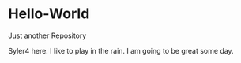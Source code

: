 # Hello-World
Just another Repository


Syler4 here. I like to play in the rain.
I am going to be great some day.
